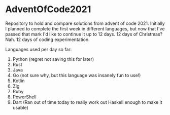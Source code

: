 # AdventOfCode2021
Repository to hold and compare solutions from advent of code 2021. Initially I planned to complete the first week in different languages, but now that I've passed that mark I'd like to continue it up to 12 days. 12 days of Christmas? Nah. 12 days of coding experimentation.

Languages used per day so far:
1. Python (regret not saving this for later)
2. Rust
3. Java
4. Go (not sure why, but this language was insanely fun to use!)
5. Kotlin
6. Zig
7. Ruby
8. PowerShell
9. Dart (Ran out of time today to really work out Haskell enough to make it usable)
